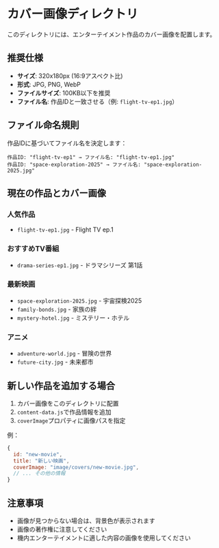 # カバー画像ディレクトリ

このディレクトリには、エンターテイメント作品のカバー画像を配置します。

## 推奨仕様

- **サイズ**: 320x180px (16:9アスペクト比)
- **形式**: JPG, PNG, WebP
- **ファイルサイズ**: 100KB以下を推奨
- **ファイル名**: 作品IDと一致させる（例: `flight-tv-ep1.jpg`）

## ファイル命名規則

作品IDに基づいてファイル名を決定します：

```
作品ID: "flight-tv-ep1" → ファイル名: "flight-tv-ep1.jpg"
作品ID: "space-exploration-2025" → ファイル名: "space-exploration-2025.jpg"
```

## 現在の作品とカバー画像

### 人気作品
- `flight-tv-ep1.jpg` - Flight TV ep.1

### おすすめTV番組
- `drama-series-ep1.jpg` - ドラマシリーズ 第1話

### 最新映画
- `space-exploration-2025.jpg` - 宇宙探検2025
- `family-bonds.jpg` - 家族の絆
- `mystery-hotel.jpg` - ミステリー・ホテル

### アニメ
- `adventure-world.jpg` - 冒険の世界
- `future-city.jpg` - 未来都市

## 新しい作品を追加する場合

1. カバー画像をこのディレクトリに配置
2. `content-data.js`で作品情報を追加
3. `coverImage`プロパティに画像パスを指定

例：
```javascript
{
  id: "new-movie",
  title: "新しい映画",
  coverImage: "image/covers/new-movie.jpg",
  // ... その他の情報
}
```

## 注意事項

- 画像が見つからない場合は、背景色が表示されます
- 画像の著作権に注意してください
- 機内エンターテイメントに適した内容の画像を使用してください 